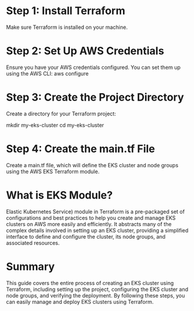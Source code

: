 # Step 1: Install Terraform
Make sure Terraform is installed on your machine. 

# Step 2: Set Up AWS Credentials
Ensure you have your AWS credentials configured. You can set them up using the AWS CLI:
aws configure

# Step 3: Create the Project Directory
Create a directory for your Terraform project:

mkdir my-eks-cluster
cd my-eks-cluster

# Step 4: Create the main.tf File
Create a main.tf file, which will define the EKS cluster and node groups using the AWS EKS Terraform module.

# What is EKS Module?
Elastic Kubernetes Service) module in Terraform is a pre-packaged set of configurations and best practices to help you create and manage EKS clusters on AWS more easily and efficiently. 
It abstracts many of the complex details involved in setting up an EKS cluster, providing a simplified interface to define and configure the cluster, its node groups, and associated resources.


# Summary
This guide covers the entire process of creating an EKS cluster using Terraform, including setting up the project, configuring the EKS cluster and node groups, and verifying the deployment. 
By following these steps, you can easily manage and deploy EKS clusters using Terraform.

